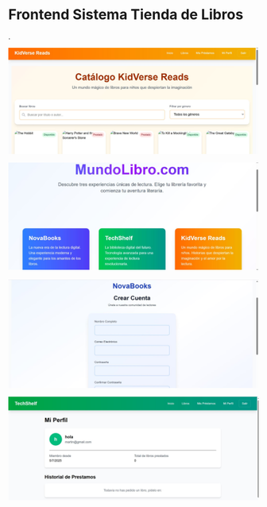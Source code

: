 # Frontend Sistema Tienda de Libros

.

![](img_caps/kidverse.JPG)


![](img_caps/landing.JPG)

![](img_caps/nova_registro.JPG)

![](img_caps/mi_perfil.JPG)

